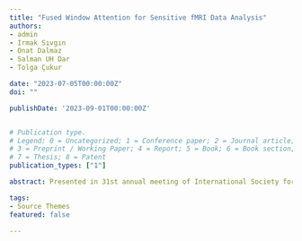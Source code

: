 ```yaml
---
title: "Fused Window Attention for Sensitive fMRI Data Analysis"
authors:
- admin
- Irmak Sıvgın
- Onat Dalmaz
- Salman UH Dar
- Tolga Çukur

date: "2023-07-05T00:00:00Z"
doi: ""

publishDate: '2023-09-01T00:00:00Z'


# Publication type.
# Legend: 0 = Uncategorized; 1 = Conference paper; 2 = Journal article;
# 3 = Preprint / Working Paper; 4 = Report; 5 = Book; 6 = Book section;
# 7 = Thesis; 8 = Patent
publication_types: ["1"]

abstract: Presented in 31st annual meeting of International Society for Magnetic Resonance Imaging (ISMRM), Toronto, June 2023

tags:
- Source Themes
featured: false

---
```

